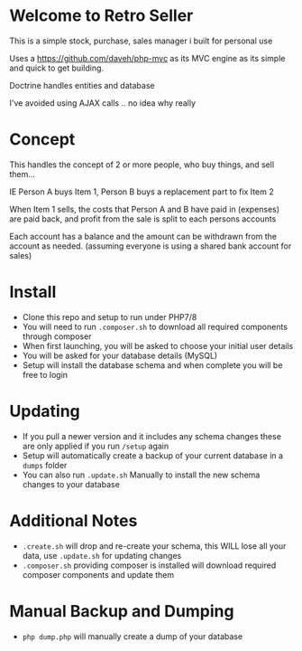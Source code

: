 # Welcome to Retro Seller

This is a simple stock, purchase, sales manager i built for personal use


Uses a https://github.com/daveh/php-mvc as its MVC engine as its simple and quick to get building. 

Doctrine handles entities and database

I've avoided using AJAX calls .. no idea why really

# Concept

This handles the concept of 2 or more people, who buy things, and sell them...

IE Person A buys Item 1, Person B buys a replacement part to fix Item 2

When Item 1 sells, the costs that Person A and B have paid in (expenses) are paid back, and profit from the sale is split to 
each persons accounts

Each account has a balance and the amount can be withdrawn from the account as needed. (assuming everyone is using a shared bank account for sales)

# Install

- Clone this repo and setup to run under PHP7/8
- You will need to run `.composer.sh` to download all required components through composer
- When first launching, you will be asked to choose your initial user details
- You will be asked for your database details (MySQL)
- Setup will install the database schema and when complete you will be free to login 

# Updating

- If you pull a newer version and it includes any schema changes these are only applied if you run `/setup` again
- Setup will automatically create a backup of your current database in a `dumps` folder
- You can also run `.update.sh` Manually to install the new schema changes to your database

# Additional Notes

- `.create.sh` will drop and re-create your schema, this WILL lose all your data, use `.update.sh` for updating changes
- `.composer.sh` providing composer is installed will download required composer components and update them

# Manual Backup and Dumping

- `php dump.php` will manually create a dump of your database
